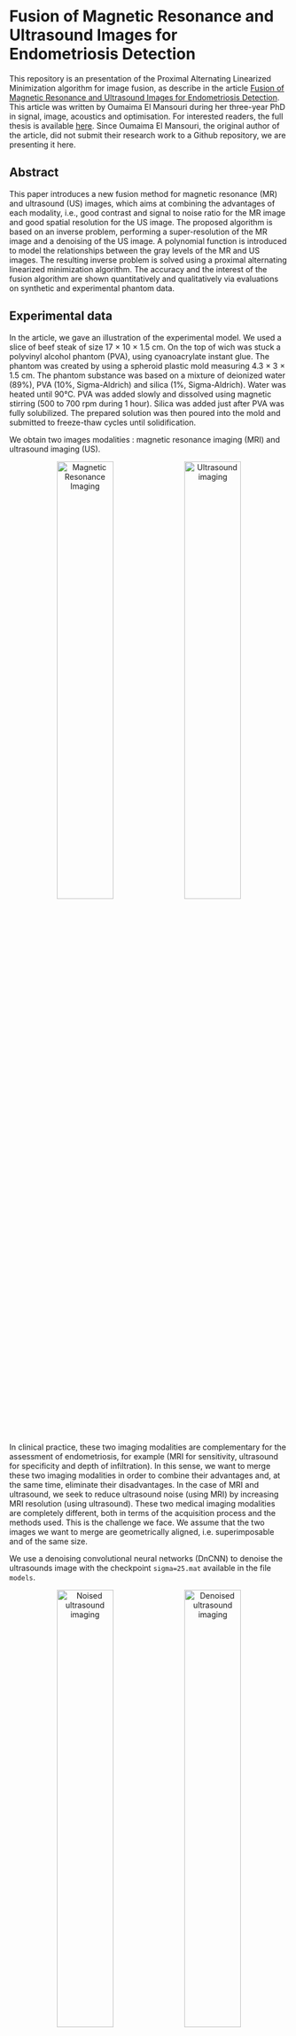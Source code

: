 # Fusion of Magnetic Resonance and Ultrasound Images for Endometriosis Detection

This repository is an presentation of the Proximal Alternating Linearized Minimization algorithm for image fusion, as describe in the article [Fusion of Magnetic Resonance and Ultrasound Images for Endometriosis Detection](https://ieeexplore.ieee.org/document/9018380). This article was written by Oumaima El Mansouri during her three-year PhD in signal, image, acoustics and optimisation. For interested readers, the full thesis is available [here](https://theses.hal.science/tel-04172488v1/file/El_-_mansouri_Oumaima.pdf). Since Oumaima El Mansouri, the original author of the article, did not submit their research work to a Github repository, we are presenting it here.

## Abstract
This paper introduces a new fusion method for magnetic resonance (MR) and ultrasound (US) images, which aims at combining the advantages of each modality, i.e., good contrast and signal to noise ratio for the MR image and good spatial resolution for the US image. The proposed algorithm is based on an inverse problem, performing a super-resolution of the MR image and a denoising of the US image. A polynomial function is introduced to model the relationships between the gray levels of the MR and US images. The resulting inverse problem is solved using a proximal alternating linearized minimization algorithm. The accuracy and the interest of the fusion algorithm are shown quantitatively and qualitatively via evaluations on synthetic and experimental phantom data.

## Experimental data
In the article, we gave an illustration of the experimental model. We used a slice of beef steak of size 17 $\times$ 10 $\times$ 1.5 cm. On the top of wich was stuck a polyvinyl alcohol phantom (PVA), using cyanoacrylate instant glue. The phantom was created by using a spheroid plastic mold measuring 4.3 $\times$ 3 $\times$ 1.5 cm. The phantom substance was based on a mixture of deionized water (89%), PVA (10%, Sigma-Aldrich) and silica (1%, Sigma-Aldrich). Water was heated until 90°C. PVA was added slowly and dissolved using magnetic stirring (500 to 700 rpm during 1 hour). Silica was added just after PVA was fully solubilized. The prepared solution was then poured into the mold and submitted to freeze-thaw cycles until solidification.

We obtain two images modalities : magnetic resonance imaging (MRI) and ultrasound imaging (US).
<p align="center">
  <img src="images/Data1/irm.png" alt="Magnetic Resonance Imaging" width="45%">
  <img src="images/Data1/us.png" alt="Ultrasound imaging" width="45%">
</p>

In clinical practice, these two imaging modalities are complementary for the assessment of endometriosis, for example (MRI for sensitivity, ultrasound for specificity and depth of infiltration). In this sense, we want to merge these two imaging modalities in order to combine their advantages and, at the same time, eliminate their disadvantages. In the case of MRI and ultrasound, we seek to reduce ultrasound noise (using MRI) by increasing MRI resolution (using ultrasound). These two medical imaging modalities are completely different, both in terms of the acquisition process and the methods used. This is the challenge we face. We assume that the two images we want to merge are geometrically aligned, i.e. superimposable and of the same size.

We use a denoising convolutional neural networks (DnCNN) to denoise the ultrasounds image with the checkpoint `sigma=25.mat` available in the file `models`. 

<p align="center">
  <img src="images/Data1/us.png" alt="Noised ultrasound imaging" width="45%">
  <img src="images/Data1/us_denoising.png" alt="Denoised ultrasound imaging" width="45%">
</p>

## Algorithm

We can now merge the two images using the following algorithm.

```pseudo
Input : Denoised US image, MRI image, hyperparameters
Ouput : Fused Image
Resize the MRI image to the size of the ultrasound image by super-resolution
Denoise US image with DnCNN 
While the convergence criterion is satisfied :
    Update MRI image (x1)
          Analytical resolution with FSR_xirm_NL
          Convolution in the Fourier domain via HXconv
          Adjusting MRI (x1) by measuring the deviation with ultrasound (x2) using the derivative of the polynomial approximation
    Update US image (x2)
          Gradient descent with Descente_grad_xus_NL
          Minimising the discrepancy between the US image (x1) and the projected image f(x1)
          Inclusion of adjustment terms (data fidelity, total variation).
End
```

- Analytical resolution

$$\arg\min\limits_{x_1\in\mathbb{R}^N}\big\|y_m - SCx_1\big\|^2 + TV(x_1) + \tau_4\big\|x_2 - \chi(x_1)\big\|^2$$

The two-dimensional Fourier transform is used to solve the linear system.

- Gradient descent

$$\arg\min\limits_{x_2\in\mathbb{R}^N}\underbrace{\sum \left(e^{y_u - x_2} - \gamma(y_u - x_2) \right)}_{\text{log-Rayleigh}} + \tau_2\big\|\nabla x_2\big\|^2 + \tau_3 \big\|x_2 - \chi(x_1)\big\|^2$$

## Result

<p align="center">
  <img src="images/Data1/fusion.png" alt="Fused Image" width="45%">
</p>

Run the `Demo.m` file to obtain these results.

## Display problem

Clarification of certain aspects of Matlab : when saving results via Visual Studio Code, the saved images are inexplicably different from the figures displayed by Matlab. As I am not very familiar with the intricacies of Matlab, I wanted to point out this important aspect. This difference is effective with the denoised US image and the fused image.

- Denoised US image :
<p align="center">
  <img src="images/Data1/us_denoising.png" alt="us_denoising_image" width="45%">
  <img src="images/Data1/us_denoising_figure.png" alt="us_denoising_figure" width="45%">
</p>

- Fused image :
<p align="center">
  <img src="images/Data1/fusion.png" alt="fusion_image" width="45%">
  <img src="images/Data1/fusion_figure.png" alt="fusion_figure" width="45%">
</p>

Please let me know if you know what might be causing this noticeable difference.

## Tree view

```plaintext
Fusion-of-Magnetic-Resonance-and-Ultrasound-Images-for-Endometriosis-Detection/
├── images/
│   ├── Data1/          # Images used as illustrations in Readme
│   │   ├── fusion.png
│   │   ├── fusion_figure.png
│   │   ├── irm.mat
│   │   ├── irm.png
│   │   ├── mri_super_resolution.png
│   │   ├── mri_super_resolution_figure.png
│   │   ├── us.mat
│   │   ├── us.png
│   │   ├── us_denoising.png
│   │   └── us_denoising_figure.png
│   ├── Data2/
│   │   ├── IRM_GT.mat
│   │   ├── IRM_GT.png
│   │   ├── IRM_observed.mat
│   │   ├── IRM_observed.png
│   │   ├── US_GT.mat
│   │   ├── US_GT.png
│   │   ├── US_observed.mat
│   │   ├── US_observed.png
│   │   ├── fusion_GT.png
│   │   └── fusion_observed.png
│   └── Data3/
│   │   ├── IRM_GT.mat
│   │   ├── IRM_GT.png
│   │   ├── IRM_observed.mat
│   │   ├── IRM_observed.png
│   │   ├── US_GT.mat
│   │   ├── US_GT.png
│   │   ├── US_observed.mat
│   │   ├── US_observed.png
│   │   ├── fusion_GT.png
│   │   └── fusion_observed.png
├── models/
│   └── sigma=25.mat
├──synthetics/
│   ├── images/
│   │   ├── Data1/
│   │   │   ├── irm.mat
│   │   │   ├── irm.png
│   │   │   ├── us.mat
│   │   │   ├── us.png
├── fusion_matlab.jpg
│   │   ├── init_mi256_2.mat
│   │   └── irm_simu.PNG
│   ├── utils/
│   │   ├── Descente_grad_xus_NL.m
│   │   ├── FSR_xirm_NL.m
│   │   ├── FusionPALM.m
│   │   ├── HXconv.m
│   │   ├── Link.m
│   │   ├── d1.m
│   │   ├── d2.m
│   │   ├── dtd.m
│   │   ├── f1_NL.m
│   │   └── grad_f1_NL.m
│   ├── Demo.asv
│   ├── Synthetic1.asv
│   ├── Synthetic1.m
│   ├── Synthetic2.m
│   ├── demo.m
│   └── estimate_c.m
├── utils/
│   ├── Descente_grad_xus_NL.m
│   ├── FSR_xirm_NL.m
│   ├── FusionPALM.m
│   ├── HXconv.m
│   ├── Link.m
│   ├── d1.m
│   ├── d2.m
│   ├── dtd.m
│   ├── f1_NL.m
│   └── grad_f1_NL.m
├── Demo.m          # Main file
├── Demo_unidim.m
├── README.md
└── estimate_c.m           
```

## Synthetics folder

The folder named `Synthetics` has been used to generate dataset 2 and datased 3. 

## Python version of PALM algorithm

A translation in Python of the code is available [here](https://github.com/TLongin/Denoising-Diffusion-model-with-Proximal-Alternating-Linearized-Minimization). I translated this code into Python myself so that it could be used in a larger and more complicated Python code, which is a diffusion model for multi-modal image fusion.

## References

The `HXconv` function has been made by Ningning Zhao and it is available on her [Github repository](https://github.com/ning22/Fast-Single-Image-Superresolution).

## Citations
If you use the code or dataset, please cite the papers as below :
```bibtex
@article{9018380,
  author={El Mansouri, Oumaima and Vidal, Fabien and Basarab, Adrian and Payoux, Pierre and Kouamé, Denis and Tourneret, Jean-Yves},
  journal={IEEE Transactions on Image Processing}, 
  title={Fusion of Magnetic Resonance and Ultrasound Images for Endometriosis Detection}, 
  year={2020},
  volume={29},
  number={},
  pages={5324-5335},
  keywords={Spatial resolution;Magnetic resonance imaging;Image fusion;Diseases;Magnetic resonance;Image fusion;magnetic resonance imaging;ultrasound imaging;super-resolution;despeckling;proximal alternating linearized minimization},
  doi={10.1109/TIP.2020.2975977}}

@phdthesis{elman2020,
url = "http://www.theses.fr/2020INPT0137",
title = "Fusion of magnetic resonance and ultrasound images for endometriosis detection",
author = "El Mansouri, Oumaima",
year = "2020",
note = "Thèse de doctorat dirigée par Basarab, AdrianTourneret, Jean-Yves et Kouamé, Denis Signal, Image, Acoustique et Optimisation Toulouse, INPT 2020",
note = "2020INPT0137",
url = "http://www.theses.fr/2020INPT0137/document",
}
```
